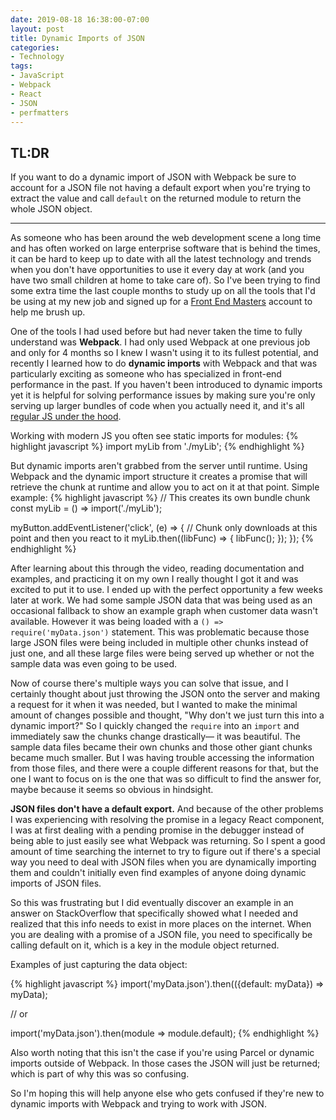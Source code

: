 ```yaml
---
date: 2019-08-18 16:38:00-07:00
layout: post
title: Dynamic Imports of JSON
categories:
- Technology
tags:
- JavaScript
- Webpack
- React
- JSON
- perfmatters
---
```

## TL:DR
If you want to do a dynamic import of JSON with Webpack be sure to account for a JSON file not having a default export when you're trying to extract the value and call `default` on the returned module to return the whole JSON object.


<hr/>

As someone who has been around the web development scene a long time and has often worked on large enterprise software that is behind the times, it can be hard to keep up to date with all the latest technology and trends when you don't have opportunities to use it every day at work (and you have two small children at home to take care of). So I've been trying to find some extra time the last couple months to study up on all the tools that I'd be using at my new job and signed up for a [Front End Masters](https://frontendmasters.com/) account to help me brush up.

One of the tools I had used before but had never taken the time to fully understand was **Webpack**. I had only used Webpack at one previous job and only for 4 months so I knew I wasn't using it to its fullest potential, and recently I learned how to do **dynamic imports** with Webpack and that was particularly exciting as someone who has specialized in front-end performance in the past. If you haven't been introduced to dynamic imports yet it is helpful for solving performance issues by making sure you're only serving up larger bundles of code when you actually need it, and it's all [regular JS under the hood](https://v8.dev/features/dynamic-import).

Working with modern JS you often see static imports for modules:
{% highlight javascript %}
import myLib from './myLib';
{% endhighlight %}

But dynamic imports aren't grabbed from the server until runtime. Using Webpack and the dynamic import structure it creates a promise that will retrieve the chunk at runtime and allow you to act on it at that point. Simple example:
{% highlight javascript %}
// This creates its own bundle chunk
const myLib = () => import('./myLib');

myButton.addEventListener('click', (e) => {
  // Chunk only downloads at this point and then you react to it
  myLib.then((libFunc) => {
    libFunc();
  });
});
{% endhighlight %}

After learning about this through the video, reading documentation and examples, and practicing it on my own I really thought I got it and was excited to put it to use. I ended up with the perfect opportunity a few weeks later at work. We had some sample JSON data that was being used as an occasional fallback to show an example graph when customer data wasn't available. However it was being loaded with a `() => require('myData.json')` statement. This was problematic because those large JSON files were being included in multiple other chunks instead of just one, and all these large files were being served up whether or not the sample data was even going to be used.

Now of course there's multiple ways you can solve that issue, and I certainly thought about just throwing the JSON onto the server and making a request for it when it was needed, but I wanted to make the minimal amount of changes possible and thought, "Why don't we just turn this into a dynamic import?" So I quickly changed the `require` into an `import` and immediately saw the chunks change drastically&mdash; it was beautiful. The sample data files became their own chunks and those other giant chunks became much smaller. But I was having trouble accessing the information from those files, and there were a couple different reasons for that, but the one I want to focus on is the one that was so difficult to find the answer for, maybe because it seems so obvious in hindsight. 

**JSON files don't have a default export.** And because of the other problems I was experiencing with resolving the promise in a legacy React component, I was at first dealing with a pending promise in the debugger instead of being able to just easily see what Webpack was returning. So I spent a good amount of time searching the internet to try to figure out if there's a special way you need to deal with JSON files when you are dynamically importing them and couldn't initially even find examples of anyone doing dynamic imports of JSON files.

So this was frustrating but I did eventually discover an example in an answer on StackOverflow that specifically showed what I needed and realized that this info needs to exist in more places on the internet. When you are dealing with a promise of a JSON file, you need to specifically be calling default on it, which is a key in the module object returned.

Examples of just capturing the data object:

{% highlight javascript %}
import('myData.json').then(({default: myData}) => myData);

// or

import('myData.json').then(module => module.default);
{% endhighlight %}

Also worth noting that this isn't the case if you're using Parcel or dynamic imports outside of Webpack. In those cases the JSON will just be returned; which is part of why this was so confusing.

So I'm hoping this will help anyone else who gets confused if they're new to dynamic imports with Webpack and trying to work with JSON.
